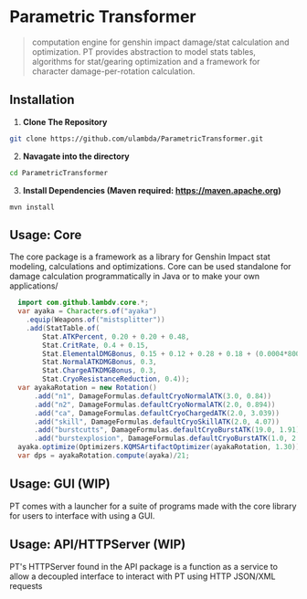 # Parametric Transformer
> computation engine for genshin impact damage/stat calculation and optimization.
 PT provides abstraction to model stats tables, algorithms for stat/gearing optimization and a framework for character damage-per-rotation calculation.

## Installation
 1. **Clone The Repository**
   ```bash
   git clone https://github.com/ulambda/ParametricTransformer.git 
   ```
 2. **Navagate into the directory**
  ```bash
  cd ParametricTransformer
  ```
 3. **Install Dependencies (Maven required: https://maven.apache.org)**
```
mvn install
```
## Usage: Core
The core package is a framework as a library for Genshin Impact stat modeling, calculations and optimizations. 
Core can be used standalone for damage calculation programmatically in Java or to make your own applications/
```java
  import com.github.lambdv.core.*;
  var ayaka = Characters.of("ayaka")
    .equip(Weapons.of("mistsplitter"))
    .add(StatTable.of(
        Stat.ATKPercent, 0.20 + 0.20 + 0.48,
        Stat.CritRate, 0.4 + 0.15,
        Stat.ElementalDMGBonus, 0.15 + 0.12 + 0.28 + 0.18 + (0.0004*800),
        Stat.NormalATKDMGBonus, 0.3,
        Stat.ChargeATKDMGBonus, 0.3,
        Stat.CryoResistanceReduction, 0.4));
  var ayakaRotation = new Rotation()
      .add("n1", DamageFormulas.defaultCryoNormalATK(3.0, 0.84))
      .add("n2", DamageFormulas.defaultCryoNormalATK(2.0, 0.894))
      .add("ca", DamageFormulas.defaultCryoChargedATK(2.0, 3.039))
      .add("skill", DamageFormulas.defaultCryoSkillATK(2.0, 4.07))
      .add("burstcutts", DamageFormulas.defaultCryoBurstATK(19.0, 1.91))
      .add("burstexplosion", DamageFormulas.defaultCryoBurstATK(1.0, 2.86));
  ayaka.optimize(Optimizers.KQMSArtifactOptimizer(ayakaRotation, 1.30));
  var dps = ayakaRotation.compute(ayaka)/21;
```
## Usage: GUI (WIP)
PT comes with a launcher for a suite of programs made with the core library for users to interface with using a GUI.

## Usage: API/HTTPServer (WIP)
PT's HTTPServer found in the API package is a function as a service to allow a decoupled interface to interact with PT using HTTP JSON/XML requests